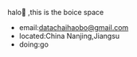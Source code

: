 halo🎉 ,this is the boice space
- email:datachaihaobo@gmail.com
- located:China Nanjing,Jiangsu
- doing:go
